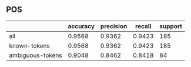 
## POS

|                  | accuracy | precision | recall | support |
|------------------|----------|-----------|--------|---------|
| all              | 0.9568   | 0.9362    | 0.9423 | 185     |
| known-tokens     | 0.9568   | 0.9362    | 0.9423 | 185     |
| ambiguous-tokens | 0.9048   | 0.8462    | 0.8418 | 84      |

